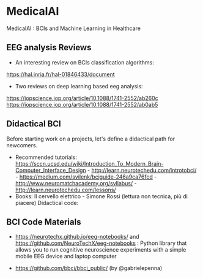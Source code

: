 # MedicalAI
MedicalAI : BCIs and Machine Learning in Healthcare 

## EEG analysis Reviews

* An interesting review on BCIs classification algorithms:

https://hal.inria.fr/hal-01846433/document

* Two reviews on deep learning based eeg analysis:

https://iopscience.iop.org/article/10.1088/1741-2552/ab260c
https://iopscience.iop.org/article/10.1088/1741-2552/ab0ab5


## Didactical BCI

Before starting work on a projects, let's define a didactical path for newcomers.

* Recommended tutorials: https://sccn.ucsd.edu/wiki/Introduction_To_Modern_Brain-Computer_Interface_Design - http://learn.neurotechedu.com/introtobci/ - https://medium.com/svilenk/bciguide-246a9ca76fcd - http://www.neuromatchacademy.org/syllabus/ -
http://learn.neurotechedu.com/lessons/
* Books:
Il cervello elettrico - Simone Rossi (lettura non tecnica, più di piacere)
Didactical code:

## BCI Code Materials 

* https://neurotechx.github.io/eeg-notebooks/ and https://github.com/NeuroTechX/eeg-notebooks : Python library that allows you to run cognitive neuroscience experiments with a simple mobile EEG device and laptop computer

* https://github.com/bbci/bbci_public/ (by @gabrielepenna)


